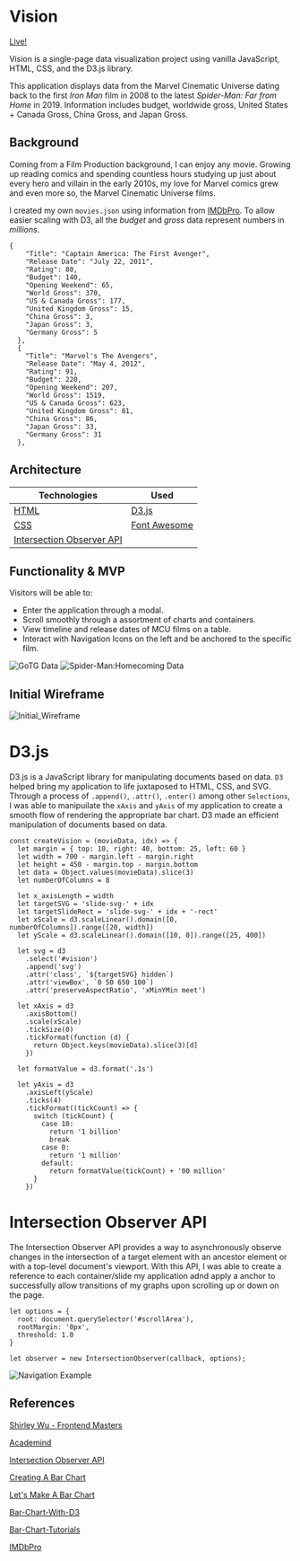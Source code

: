 # Vision

[Live!](jsadsad.github.io/vision/)

Vision is a single-page data visualization project using vanilla JavaScript, HTML, CSS, and the D3.js library.

This application displays data from the Marvel Cinematic Universe dating back to the first _Iron Man_ film in 2008 to the latest _Spider-Man: Far from Home_ in 2019. Information includes budget, worldwide gross, United States + Canada Gross, China Gross, and Japan Gross.

## Background

Coming from a Film Production background, I can enjoy any movie. Growing up reading comics and spending countless hours studying up just about every hero and villain in the early 2010s, my love for Marvel comics grew and even more so, the Marvel Cinematic Universe films.

I created my own `movies.json` using information from [IMDbPro](https://pro.imdb.com/). To allow easier scaling with D3, all the _budget_ and _gross_ data represent numbers in _millions_.

```
{
    "Title": "Captain America: The First Avenger",
    "Release Date": "July 22, 2011",
    "Rating": 80,
    "Budget": 140,
    "Opening Weekend": 65,
    "World Gross": 370,
    "US & Canada Gross": 177,
    "United Kingdom Gross": 15,
    "China Gross": 3,
    "Japan Gross": 3,
    "Germany Gross": 5
  },
  {
    "Title": "Marvel's The Avengers",
    "Release Date": "May 4, 2012",
    "Rating": 91,
    "Budget": 220,
    "Opening Weekend": 207,
    "World Gross": 1519,
    "US & Canada Gross": 623,
    "United Kingdom Gross": 81,
    "China Gross": 86,
    "Japan Gross": 33,
    "Germany Gross": 31
  },
```

## Architecture

| Technologies                                                                                            | Used                                     |
| ------------------------------------------------------------------------------------------------------- | ---------------------------------------- |
| [HTML](https://developer.mozilla.org/en-US/docs/Web/Guide/HTML/HTML5)                                   | [D3.js](https://d3js.org/)               |
| [CSS](https://www.w3schools.com/css/)                                                                   | [Font Awesome](https://fontawesome.com/) |
| [Intersection Observer API](https://developer.mozilla.org/en-US/docs/Web/API/Intersection_Observer_API) |                                          |

## Functionality & MVP

Visitors will be able to:

- Enter the application through a modal.
- Scroll smoothly through a assortment of charts and containers.
- View timeline and release dates of MCU films on a table.
- Interact with Navigation Icons on the left and be anchored to the specific film.

![GoTG Data](production_img/gotg_example.png)
![Spider-Man:Homecoming Data](production_img/spider-man_example.png)

## Initial Wireframe

![Initial_Wireframe](production_img/initial_wireframe.png)

# D3.js

D3.js is a JavaScript library for manipulating documents based on data. `D3` helped bring my application to life juxtaposed to HTML, CSS, and SVG. Through a process of `.append()`, `.attr()`, `.enter()` among other `Selections`, I was able to manipuilate the `xAxis` and `yAxis` of my application to create a smooth flow of rendering the appropriate bar chart. D3 made an efficient manipulation of documents based on data.

```
const createVision = (movieData, idx) => {
  let margin = { top: 10, right: 40, bottom: 25, left: 60 }
  let width = 700 - margin.left - margin.right
  let height = 450 - margin.top - margin.bottom
  let data = Object.values(movieData).slice(3)
  let numberOfColumns = 8

  let x_axisLength = width
  let targetSVG = 'slide-svg-' + idx
  let targetSlideRect = 'slide-svg-' + idx + '-rect'
  let xScale = d3.scaleLinear().domain([0, numberOfColumns]).range([20, width])
  let yScale = d3.scaleLinear().domain([10, 0]).range([25, 400])

  let svg = d3
    .select('#vision')
    .append('svg')
    .attr('class', `${targetSVG} hidden`)
    .attr('viewBox', `0 50 650 100`)
    .attr('preserveAspectRatio', 'xMinYMin meet')

  let xAxis = d3
    .axisBottom()
    .scale(xScale)
    .tickSize(0)
    .tickFormat(function (d) {
      return Object.keys(movieData).slice(3)[d]
    })

  let formatValue = d3.format('.1s')

  let yAxis = d3
    .axisLeft(yScale)
    .ticks(4)
    .tickFormat((tickCount) => {
      switch (tickCount) {
        case 10:
          return '1 billion'
          break
        case 0:
          return '1 million'
        default:
          return formatValue(tickCount) + '00 million'
      }
    })
```

# Intersection Observer API

The Intersection Observer API provides a way to asynchronously observe changes in the intersection of a target element with an ancestor element or with a top-level document's viewport. With this API, I was able to create a reference to each container/slide my application adnd apply a anchor to successfully allow transitions of my graphs upon scrolling up or down on the page.

```
let options = {
  root: document.querySelector('#scrollArea'),
  rootMargin: '0px',
  threshold: 1.0
}

let observer = new IntersectionObserver(callback, options);
```

![Navigation Example](production_img/nav_column.png)

## References

[Shirley Wu - Frontend Masters](https://frontendmasters.com/courses/d3/)

[Academind](https://www.youtube.com/playlist?list=PL55RiY5tL51r1NlkJLzVhui1S480gnuNG)

[Intersection Observer API](https://developer.mozilla.org/en-US/docs/Web/API/Intersection_Observer_API)

[Creating A Bar Chart](https://codeburst.io/how-i-created-a-bar-chart-using-d3-js-data-visualization-library-7a1f1ee296e5)

[Let's Make A Bar Chart](https://observablehq.com/@d3/lets-make-a-bar-chart)

[Bar-Chart-With-D3](https://www.htmlgoodies.com/beyond/javascript/generate-a-bar-chart-with-d3.js.html)

[Bar-Chart-Tutorials](https://www.youtube.com/watch?v=BDpBAFvdjYo)

[IMDbPro](https://pro.imdb.com/)
